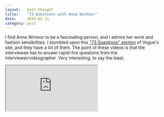 ```yaml
---
layout:   post-thought
title:    "73 Questions with Anna Wintour"
date:     2015-02-11
category: post
---
```


I find Anna Wintour to be a fascinating person, and I admire her work and fashion sensibilities. I stumbled upon this ["73 Questions" section](http://video.vogue.com/series/73-questions) of Vogue's site, and they have a lot of them. The point of these videos is that the interviewee has to answer rapid-fire questions from the interviewer/videographer. Very interesting, to say the least.

<div class="video-container">
  <iframe src="https://player.cnevids.com/embed/540f4adb69702d71bf130000/5176e90368f9daff42000014" allowfullscreen webkitallowfullscreen mozallowfullscreen allowtransparency="true"></iframe>
</div>